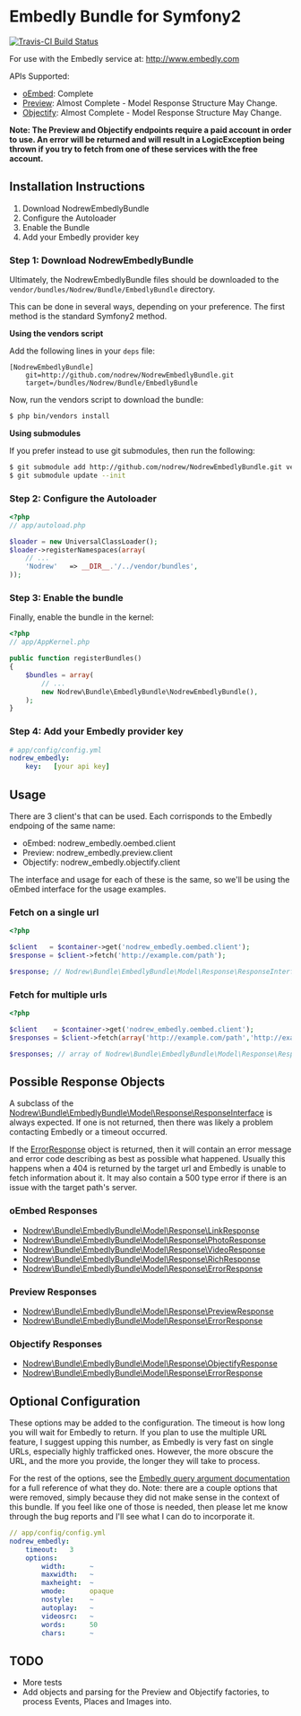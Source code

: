 Embedly Bundle for Symfony2 
===========================

[![Travis-CI Build Status](https://secure.travis-ci.org/nodrew/NodrewEmbedlyBundle.png?branch=master)](http://travis-ci.org/#!/nodrew/NodrewEmbedlyBundle)

For use with the Embedly service at: http://www.embedly.com

APIs Supported:

- [oEmbed](http://embed.ly/docs/endpoints/1/oembed): Complete
- [Preview](http://embed.ly/docs/endpoints/1/preview): Almost Complete - Model Response Structure May Change.
- [Objectify](http://embed.ly/docs/endpoints/2/objectify): Almost Complete - Model Response Structure May Change.

__Note: The Preview and Objectify endpoints require a paid account in order to use. An error will be returned and will result in a LogicException being thrown if you try to fetch from one of these services with the free account.__

## Installation Instructions

1. Download NodrewEmbedlyBundle
2. Configure the Autoloader
3. Enable the Bundle
4. Add your Embedly provider key

### Step 1: Download NodrewEmbedlyBundle

Ultimately, the NodrewEmbedlyBundle files should be downloaded to the
`vendor/bundles/Nodrew/Bundle/EmbedlyBundle` directory.

This can be done in several ways, depending on your preference. The first
method is the standard Symfony2 method.

**Using the vendors script**

Add the following lines in your `deps` file:

```
[NodrewEmbedlyBundle]
    git=http://github.com/nodrew/NodrewEmbedlyBundle.git
    target=/bundles/Nodrew/Bundle/EmbedlyBundle
```

Now, run the vendors script to download the bundle:

``` bash
$ php bin/vendors install
```

**Using submodules**

If you prefer instead to use git submodules, then run the following:

``` bash
$ git submodule add http://github.com/nodrew/NodrewEmbedlyBundle.git vendor/bundles/Nodrew/Bundle/EmbedlyBundle
$ git submodule update --init
```

### Step 2: Configure the Autoloader

``` php
<?php
// app/autoload.php

$loader = new UniversalClassLoader();
$loader->registerNamespaces(array(
    // ...
    'Nodrew'   => __DIR__.'/../vendor/bundles',
));
```

### Step 3: Enable the bundle

Finally, enable the bundle in the kernel:

``` php
<?php
// app/AppKernel.php

public function registerBundles()
{
    $bundles = array(
        // ...
        new Nodrew\Bundle\EmbedlyBundle\NodrewEmbedlyBundle(),
    );
}
```

### Step 4: Add your Embedly provider key

``` yaml
# app/config/config.yml
nodrew_embedly:
    key:   [your api key]
```

## Usage

There are 3 client's that can be used. Each corrisponds to the Embedly endpoing of the same name:

- oEmbed:    nodrew_embedly.oembed.client
- Preview:   nodrew_embedly.preview.client
- Objectify: nodrew_embedly.objectify.client

The interface and usage for each of these is the same, so we'll be using the oEmbed interface for the usage examples.

### Fetch on a single url

``` php
<?php

$client   = $container->get('nodrew_embedly.oembed.client');
$response = $client->fetch('http://example.com/path');

$response; // Nodrew\Bundle\EmbedlyBundle\Model\Response\ResponseInterface object
```

### Fetch for multiple urls

``` php
<?php

$client    = $container->get('nodrew_embedly.oembed.client');
$responses = $client->fetch(array('http://example.com/path','http://example.com/another/path'));

$responses; // array of Nodrew\Bundle\EmbedlyBundle\Model\Response\ResponseInterface objects
```


## Possible Response Objects

A subclass of the [Nodrew\Bundle\EmbedlyBundle\Model\Response\ResponseInterface](https://github.com/nodrew/NodrewEmbedlyBundle/blob/master/Model/Response/ResponseInterface.php) is always expected. If one is not returned, then there was likely a problem contacting Embedly or a timeout occurred.

If the [ErrorResponse](https://github.com/nodrew/NodrewEmbedlyBundle/blob/master/Model/Response/ErrorResponse.php) object is returned, then it will contain an error message and error code describing as best as possible what happened. Usually this happens when a 404 is returned by the target url and Embedly is unable to fetch information about it. It may also contain a 500 type error if there is an issue with the target path's server.

### oEmbed Responses

- [Nodrew\Bundle\EmbedlyBundle\Model\Response\LinkResponse](https://github.com/nodrew/NodrewEmbedlyBundle/blob/master/Model/Response/LinkResponse.php)
- [Nodrew\Bundle\EmbedlyBundle\Model\Response\PhotoResponse](https://github.com/nodrew/NodrewEmbedlyBundle/blob/master/Model/Response/PhotoResponse.php)
- [Nodrew\Bundle\EmbedlyBundle\Model\Response\VideoResponse](https://github.com/nodrew/NodrewEmbedlyBundle/blob/master/Model/Response/VideoResponse.php)
- [Nodrew\Bundle\EmbedlyBundle\Model\Response\RichResponse](https://github.com/nodrew/NodrewEmbedlyBundle/blob/master/Model/Response/RichResponse.php)
- [Nodrew\Bundle\EmbedlyBundle\Model\Response\ErrorResponse](https://github.com/nodrew/NodrewEmbedlyBundle/blob/master/Model/Response/ErrorResponse.php)

### Preview Responses

- [Nodrew\Bundle\EmbedlyBundle\Model\Response\PreviewResponse](https://github.com/nodrew/NodrewEmbedlyBundle/blob/master/Model/Response/PreviewResponse.php)
- [Nodrew\Bundle\EmbedlyBundle\Model\Response\ErrorResponse](https://github.com/nodrew/NodrewEmbedlyBundle/blob/master/Model/Response/ErrorResponse.php)

### Objectify Responses

- [Nodrew\Bundle\EmbedlyBundle\Model\Response\ObjectifyResponse](https://github.com/nodrew/NodrewEmbedlyBundle/blob/master/Model/Response/ObjectifyResponse.php)
- [Nodrew\Bundle\EmbedlyBundle\Model\Response\ErrorResponse](https://github.com/nodrew/NodrewEmbedlyBundle/blob/master/Model/Response/ErrorResponse.php)


## Optional Configuration

These options may be added to the configuration. The timeout is how long you will wait for Embedly to return. If you plan to use the multiple URL feature, I suggest upping this number, as Embedly is very fast on single URLs, especially highly trafficked ones. However, the more obscure the URL, and the more you provide, the longer they will take to process.

For the rest of the options, see the [Embedly query argument documentation](http://embed.ly/docs/endpoints/arguments) for a full reference of what they do. Note: there are a couple options that were removed, simply because they did not make sense in the context of this bundle. If you feel like one of those is needed, then please let me know through the bug reports and I'll see what I can do to incorporate it.

``` yaml
// app/config/config.yml
nodrew_embedly:
    timeout:   3
    options:
        width:      ~
        maxwidth:   ~
        maxheight:  ~
        wmode:      opaque
        nostyle:    ~
        autoplay:   ~
        videosrc:   ~
        words:      50
        chars:      ~
```


## TODO

- More tests
- Add objects and parsing for the Preview and Objectify factories, to process Events, Places and Images into.
